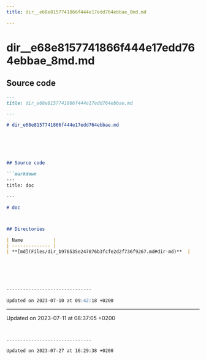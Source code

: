 ```yaml
---
title: dir__e68e8157741866f444e17edd764ebbae_8md.md

---
```


# dir__e68e8157741866f444e17edd764ebbae_8md.md






## Source code

```markdown
---
title: dir_e68e8157741866f444e17edd764ebbae.md

---

# dir_e68e8157741866f444e17edd764ebbae.md






## Source code

```markdown
---
title: doc

---

# doc



## Directories

| Name           |
| -------------- |
| **[md](Files/dir_b976535e247876b3fcfe2d2f736f9267.md#dir-md)**  |






-------------------------------

Updated on 2023-07-10 at 09:42:18 +0200
```


-------------------------------

Updated on 2023-07-11 at 08:37:05 +0200
```


-------------------------------

Updated on 2023-07-27 at 16:29:38 +0200
